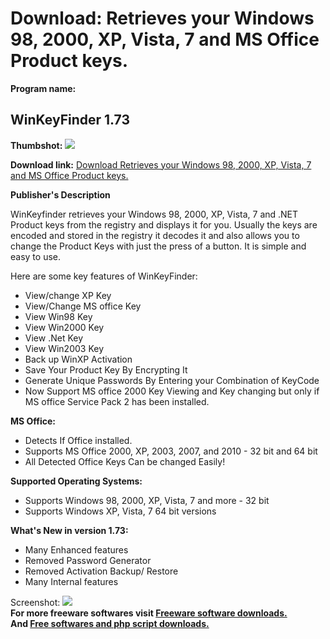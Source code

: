 # Download: Retrieves your Windows 98, 2000, XP, Vista, 7 and MS Office Product keys.

**Program name:**

## WinKeyFinder 1.73

  
**Thumbshot:** ![](http://www.freewarefiles.com/screenshot/winkeyfinder_md.gif)   
  
**Download link:** [Download Retrieves your Windows 98, 2000, XP, Vista, 7 and MS Office Product keys.](http://freesoftwares.boysofts.com/WinKeyfinder-V-RC_program_12722.html)  
  


**Publisher's Description**  
  


WinKeyfinder retrieves your Windows 98, 2000, XP, Vista, 7 and .NET Product keys from the registry and displays it for you. Usually the keys are encoded and stored in the registry it decodes it and also allows you to change the Product Keys with just the press of a button. It is simple and easy to use. 

Here are some key features of WinKeyFinder:

  * View/change XP Key 
  * View/Change MS office Key 
  * View Win98 Key 
  * View Win2000 Key 
  * View .Net Key 
  * View Win2003 Key 
  * Back up WinXP Activation 
  * Save Your Product Key By Encrypting It 
  * Generate Unique Passwords By Entering your Combination of KeyCode 
  * Now Support MS office 2000 Key Viewing and Key changing but only if MS office Service Pack 2 has been installed. 

**MS Office:**

  * Detects If Office installed. 
  * Supports MS Office 2000, XP, 2003, 2007, and 2010 - 32 bit and 64 bit 
  * All Detected Office Keys Can be changed Easily! 

**Supported Operating Systems:**

  * Supports Windows 98, 2000, XP, Vista, 7 and more - 32 bit 
  * Supports Windows XP, Vista, 7 64 bit versions 

**What's New in version 1.73:**

  * Many Enhanced features 
  * Removed Password Generator 
  * Removed Activation Backup/ Restore 
  * Many Internal features 

  
  
Screenshot: ![](http://www.freewarefiles.com/screenshot/winkeyfinder.gif)   
**For more freeware softwares visit [Freeware software downloads.](http://freesoftwares.boysofts.com/)**   
**And [Free softwares and php script downloads.](http://www.boysofts.com/)**
